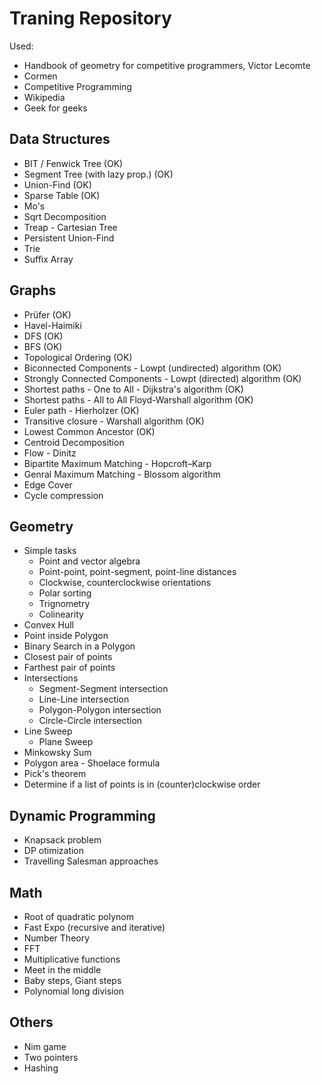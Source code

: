 # Traning Repository
Used:
 - Handbook of geometry for competitive programmers, Victor Lecomte
 - Cormen
 - Competitive Programming
 - Wikipedia
 - Geek for geeks

## Data Structures
- BIT / Fenwick Tree (OK)
- Segment Tree (with lazy prop.) (OK)
- Union-Find (OK)
- Sparse Table (OK)
- Mo's
- Sqrt Decomposition
- Treap - Cartesian Tree
- Persistent Union-Find
- Trie
- Suffix Array


## Graphs

- Prüfer (OK)
- Havel-Haimiki
- DFS (OK)
- BFS (OK)
- Topological Ordering (OK)
- Biconnected Components - Lowpt (undirected) algorithm (OK)
- Strongly Connected Components - Lowpt (directed) algorithm (OK)
- Shortest paths - One to All - Dijkstra's algorithm (OK)
- Shortest paths - All to All Floyd-Warshall algorithm (OK)
- Euler path - Hierholzer (OK)
- Transitive closure - Warshall algorithm (OK)
- Lowest Common Ancestor (OK)
- Centroid Decomposition
- Flow - Dinitz
- Bipartite Maximum Matching - Hopcroft–Karp
- Genral Maximum Matching - Blossom algorithm
- Edge Cover
- Cycle compression

## Geometry

- Simple tasks
  - Point and vector algebra
  - Point-point, point-segment, point-line distances
  - Clockwise, counterclockwise orientations
  - Polar sorting
  - Trignometry
  - Colinearity
- Convex Hull
- Point inside Polygon
- Binary Search in a Polygon
- Closest pair of points
- Farthest pair of points
- Intersections
  - Segment-Segment intersection
  - Line-Line intersection
  - Polygon-Polygon intersection
  - Circle-Circle intersection
- Line Sweep
  - Plane Sweep
- Minkowsky Sum
- Polygon area - Shoelace formula
- Pick's theorem
- Determine if a list of points is in (counter)clockwise order

## Dynamic Programming

- Knapsack problem
- DP otimization
- Travelling Salesman approaches

## Math

- Root of quadratic polynom
- Fast Expo (recursive and iterative)
- Number Theory
- FFT
- Multiplicative functions
- Meet in the middle
- Baby steps, Giant steps
- Polynomial long division

## Others

- Nim game
- Two pointers
- Hashing


